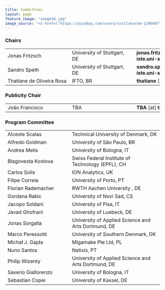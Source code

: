 ```yaml
---
title: Committees
layout: page
feature_image: "image16.jpg"
image_source: "<a href=\"https://pixabay.com/users/svitlanarom-1246047\" target=\"_blank\">SvitlanaRom</a>"
---
```


<div class="container"></div>

<!-- Order names alphabetically by surname -->

<style> td{min-width:12em} td+td{padding-left:10px;}</style>

### Chairs
<table>
  <tbody>
    <tr>
      <td>Jonas Fritzsch</td>
      <td>University of Stuttgart, DE</td>
      <td>
        <strong>jonas.fritzsch</strong>
        [at]
        <strong>iste.uni-stuttgart.de</strong>
      </td>
    </tr>
    <tr>
      <td>Sandro Speth</td>
      <td>University of Stuttgart, DE</td>
      <td>
        <strong>sandro.speth</strong>
        [at]
        <strong>iste.uni-stuttgart.de</strong>
      </td>
    </tr>
    <tr>
      <td>Thatiane de Oliveira Rosa</td>
      <td>IFTO, BR</td>
      <td>
        <strong>thatiane</strong>
        [at]
        <strong>ifto.edu.br</strong>
      </td>
    </tr>
  </tbody>
</table>

### Publicity Chair

<table>
  <tbody>
    <tr>
      <td>João Francisco</td>
      <td>TBA</td>
      <td>
        <strong>TBA</strong>
        [at]
        <strong>tba.com</strong>
      </td>
    </tr>
  </tbody>
</table>

### Program Committee

<table>
  <tbody>
    <tr>
      <td>Alceste Scalas</td>
      <td>Technical University of Denmark, DK</td>
    </tr>
    <tr>
      <td>Alfredo Goldman</td>
      <td>University of São Paulo, BR</td>
    </tr>
    <tr>
      <td>Andrea Melis</td>
      <td>University of Bologna, IT</td>
    </tr>
    <tr>
      <td>Blagovesta Kostova</td>
      <td>Swiss Federal Institute of Technology (EPFL), CH</td>
    </tr>
     <tr>
      <td>Carlos Solis</td>
      <td>ION Analytics, UK</td>
    </tr>
    <tr>
      <td>Filipe Correia</td>
      <td>University of Porto, PT</td>
    </tr>
    <tr>
      <td>Florian Rademacher</td>
      <td>RWTH Aachen University , DE</td>
    </tr>
    <tr>
      <td>Gordana Rakic</td>
      <td>University of Novi Sad, CS</td>
    </tr>
    <tr>
      <td>Jacopo Soldani</td>
      <td>University of Pisa, IT</td>
    </tr>
    <tr>
      <td>Javad Ghofrani</td>
      <td>University of Luebeck, DE</td>
    </tr>
    <tr>
      <td>Jonas Sorgalla</td>
      <td>University of Applied Science and Arts Dortmund, DE</td>
    </tr>
    <tr>
      <td>Marco Peressotti</td>
      <td>University of Southern Denmark, DK</td>
    </tr>
    <tr>
      <td>Michał J. Gajda</td>
      <td>Migamake Pte Ltd, PL</td>
    </tr>
    <tr>
      <td>Nuno Santos</td>
      <td>Natixis, PT</td>
    </tr>
    <tr>
      <td>Philip Wizenty</td>
      <td>University of Applied Science and Arts Dortmund, DE</td>
    </tr>
    <tr>
      <td>Saverio Giallorenzo</td>
      <td>University of Bologna, IT</td>
    </tr>
    <tr>
      <td>Sebastian Copei</td>
      <td>University of Kassel, DE</td>
    </tr>
  </tbody>
</table>

<!--
### Steering Committee
<table>
  <tbody>
    <tr>
      <td>Eduardo Guerra</td>
      <td>Free University of Bozen-Bolzano, IT</td>
      <td>
        <strong>eduardo.guerra</strong>
        [at]
        <strong>unibz.it</strong>
      </td>
    </tr>
    <tr>
      <td>Filipe F. Correia</td>
      <td>University of Porto (PT)</td>
      <td>
      <strong>filipe.correia</strong>
      [at]
      <strong>fe.up.pt</strong>
      </td>
    </tr>
    <tr>
      <td>Florian Rademacher</td>
      <td>University of Applied Science and Arts Dortmund, DE</td>
      <td>
        <strong>florian.rademacher</strong>
        [at]
        <strong>fh-dortmund.de</strong>
      </td>
    </tr>
    <tr>
      <td>Larisa Safina</td>
      <td>INRIA Lille - Nord Europe, FR</td>
      <td>
        <strong>larisa.safina</strong>
        [at]
        <strong>inria.fr</strong>
      </td>
    </tr>
    <tr>
      <td><a href="https://marcoperessotti.com">Marco Peressotti</a></td>
      <td>University of Southern Denmark (DK)</td>
      <td><strong>peressotti</strong>
        [at]
        <strong>sdu.dk</strong>
      </td>
    </tr>
    <tr>
      <td><a href="https://saveriogiallorenzo.com">Saverio Giallorenzo</a></td>
      <td>University of Southern Denmark (DK)</td>
      <td>
        <strong>saverio</strong>
        [at]
        <strong>sdu.dk</strong>
      </td>
    </tr>
  </tbody>
</table>
-->